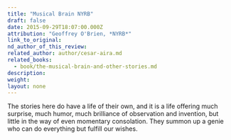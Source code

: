 ```yaml
---
title: "Musical Brain NYRB"
draft: false
date: 2015-09-29T18:07:00.000Z
attribution: "Geoffrey O'Brien, *NYRB*"
link_to_original:
nd_author_of_this_review:
related_author: author/cesar-aira.md
related_books:
  - book/the-musical-brain-and-other-stories.md
description:
weight:
layout: none
---
```

The stories here do have a life of their own, and it is a life offering much surprise, much humor, much brilliance of observation and invention, but little in the way of even momentary consolation. They summon up a genie who can do everything but fulfill our wishes.

